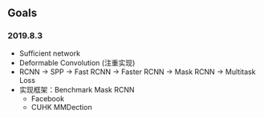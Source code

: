 ## Goals
### 2019.8.3
- Sufficient network
- Deformable Convolution (注重实现)
- RCNN -> SPP -> Fast RCNN -> Faster RCNN -> Mask RCNN -> Multitask Loss
- 实现框架：Benchmark Mask RCNN
  - Facebook
  - CUHK MMDection